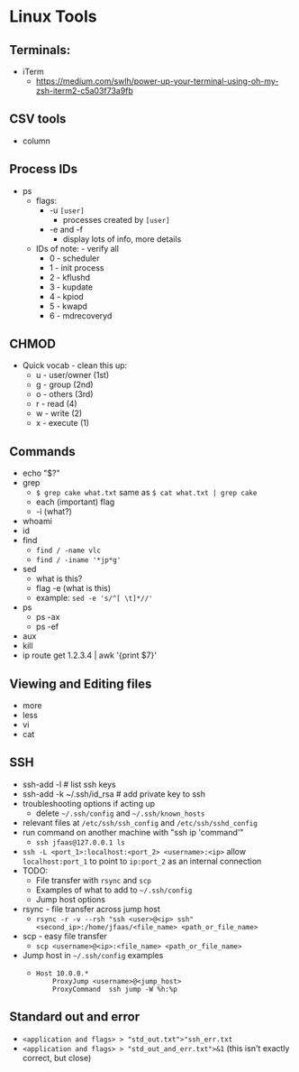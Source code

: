 # Linux Tools

## Terminals:
* iTerm
  * https://medium.com/swlh/power-up-your-terminal-using-oh-my-zsh-iterm2-c5a03f73a9fb

## CSV tools
* column

## Process IDs
* ps
  * flags:
    * -u `[user]`
      * processes created by `[user]`
    * -e and -f
      * display lots of info, more details
  * IDs of note: - verify all
    * 0 - scheduler
    * 1 - init process
    * 2 - kflushd
    * 3 - kupdate
    * 4 - kpiod
    * 5 - kwapd
    * 6 - mdrecoveryd

## CHMOD
* Quick vocab - clean this up:
  * u - user/owner (1st)
  * g - group (2nd)
  * o - others (3rd)
  * r - read (4)
  * w - write (2)
  * x - execute (1)
  
## Commands
* echo "$?"
* grep
  * `$ grep cake what.txt` same as `$ cat what.txt | grep cake`
  * each (important) flag
  * -i (what?)
* whoami
* id
* find
  * `find / -name vlc`
  * `find / -iname '*jp*g'`
* sed
  * what is this?
  * flag -e (what is this)
  * example: `sed -e 's/^[ \t]*//'`
* ps
  * ps -ax
  * ps -ef
* aux
* kill
* ip route get 1.2.3.4 | awk '{print $7}'

## Viewing and Editing files
* more
* less
* vi
* cat

## SSH
* ssh-add -l  # list ssh keys
* ssh-add -k ~/.ssh/id_rsa  # add private key to ssh
* troubleshooting options if acting up
  * delete `~/.ssh/config` and `~/.ssh/known_hosts`
* relevant files at `/etc/ssh/ssh_config` and `/etc/ssh/sshd_config`
* run command on another machine with "ssh ip 'command'"
  * `ssh jfaas@127.0.0.1 ls`
* `ssh -L <port_1>:localhost:<port_2> <username>:<ip>` allow `localhost:port_1` to point to `ip:port_2` as an internal connection
* TODO:
  * File transfer with `rsync` and `scp`
  * Examples of what to add to `~/.ssh/config`
  * Jump host options
* rsync - file transfer across jump host
  * `rsync -r -v --rsh "ssh <user>@<ip> ssh" <second_ip>:/home/jfaas/<file_name> <path_or_file_name>`
* scp - easy file transfer
  * `scp <username>@<ip>:<file_name> <path_or_file_name>`
* Jump host in `~/.ssh/config` examples
  * ```
    Host 10.0.0.*
        ProxyJump <username>@<jump_host>
        ProxyCommand  ssh jump -W %h:%p
    ```

## Standard out and error
* `<application and flags> > "std_out.txt">"ssh_err.txt`
* `<application and flags> > "std_out_and_err.txt">&1` (this isn't exactly correct, but close)
